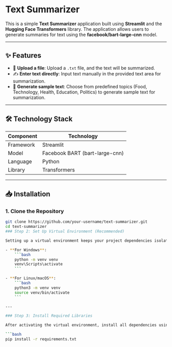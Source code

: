 # Text Summarizer
This is a simple **Text Summarizer** application built using **Streamlit** and the **Hugging Face Transformers** library. The application allows users to generate summaries for text using the **facebook/bart-large-cnn** model.

---

## ✨ Features

- 📄 **Upload a file**: Upload a `.txt` file, and the text will be summarized.
- ✍️ **Enter text directly**: Input text manually in the provided text area for summarization.
- 🔄 **Generate sample text**: Choose from predefined topics (Food, Technology, Health, Education, Politics) to generate sample text for summarization.

---

## 🛠️ Technology Stack

| Component   | Technology               |
|--------------|------------------|
| Framework   | Streamlit               |
| Model         | Facebook BART (bart-large-cnn) |
| Language    | Python                  |
| Library         | Transformers            |

---

## 📥 Installation

### 1. Clone the Repository
```bash
git clone https://github.com/your-username/text-summarizer.git
cd text-summarizer
### Step 2: Set Up Virtual Environment (Recommended)

Setting up a virtual environment keeps your project dependencies isolated and avoids version conflicts.

- **For Windows**:
    ```bash
    python -m venv venv
    venv\Scripts\activate
    ```

- **For Linux/macOS**:
    ```bash
    python3 -m venv venv
    source venv/bin/activate
    ```

---

### Step 3: Install Required Libraries

After activating the virtual environment, install all dependencies using:

```bash
pip install -r requirements.txt

